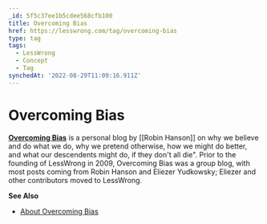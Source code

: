 ```yaml
---
_id: 5f5c37ee1b5cdee568cfb100
title: Overcoming Bias
href: https://lesswrong.com/tag/overcoming-bias
type: tag
tags:
  - LessWrong
  - Concept
  - Tag
synchedAt: '2022-08-29T11:09:16.911Z'
---
```

# Overcoming Bias

[**Overcoming Bias**](http://www.overcomingbias.com) is a personal blog by [[Robin Hanson]] on why we believe and do what we do, why we pretend otherwise, how we might do better, and what our descendents might do, if they don't all die". Prior to the founding of LessWrong in 2009, Overcoming Bias was a group blog, with most posts coming from Robin Hanson and Eliezer Yudkowsky; Eliezer and other contributors moved to LessWrong.

**See Also**

- [About Overcoming Bias](https://www.overcomingbias.com/about)